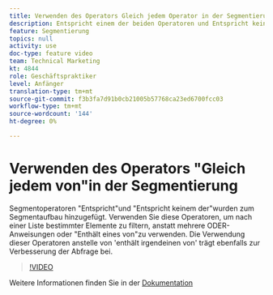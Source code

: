 ```yaml
---
title: Verwenden des Operators Gleich jedem Operator in der Segmentierung
description: Entspricht einem der beiden Operatoren und Entspricht keinem der Segmentoperatoren wurde zum Segmentaufbau hinzugefügt. Verwenden Sie diese Operatoren, um nach einer Liste bestimmter Elemente zu filtern, anstatt mehrere ODER-Anweisungen zu verwenden oder Enthält eines von ihnen. Die Verwendung dieser Operatoren anstelle von enthält wird auch dazu beitragen, die Geschwindigkeit der Abfrage zu verbessern.
feature: Segmentierung
topics: null
activity: use
doc-type: feature video
team: Technical Marketing
kt: 4844
role: Geschäftspraktiker
level: Anfänger
translation-type: tm+mt
source-git-commit: f3b3fa7d91b0cb21005b57768ca23ed6700fcc03
workflow-type: tm+mt
source-wordcount: '144'
ht-degree: 0%

---
```



# Verwenden des Operators &quot;Gleich jedem von&quot;in der Segmentierung

Segmentoperatoren &quot;Entspricht&quot;und &quot;Entspricht keinem der&quot;wurden zum Segmentaufbau hinzugefügt. Verwenden Sie diese Operatoren, um nach einer Liste bestimmter Elemente zu filtern, anstatt mehrere ODER-Anweisungen oder &quot;Enthält eines von&quot;zu verwenden. Die Verwendung dieser Operatoren anstelle von &#39;enthält irgendeinen von&#39; trägt ebenfalls zur Verbesserung der Abfrage bei.

>[!VIDEO](https://video.tv.adobe.com/v/32960/?quality=12)

Weitere Informationen finden Sie in der [Dokumentation](https://docs.adobe.com/content/help/en/analytics/components/segmentation/segment-reference/seg-operators.html)
